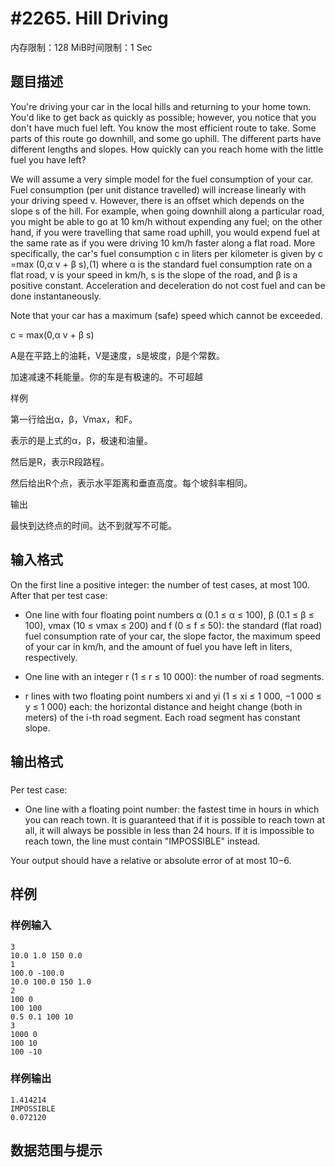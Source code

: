 # #2265. Hill Driving

内存限制：128 MiB时间限制：1 Sec

## 题目描述

You're driving your car in the local hills and returning to your home town. You'd like to get back as quickly as possible; however, you notice that you don't have much fuel left. You know the most efficient route to take. Some parts of this route go downhill, and some go uphill. The different parts have different lengths and slopes. How quickly can you reach home with the little fuel you have left?

We will assume a very simple model for the fuel consumption of your car. Fuel consumption (per unit distance travelled) will increase linearly with your driving speed v. However, there is an offset which depends on the slope s of the hill. For example, when going downhill along a particular road, you might be able to go at 10 km/h without expending any fuel; on the other hand, if you were travelling that same road uphill, you would expend fuel at the same rate as if you were driving 10 km/h faster along a flat road. More specifically, the car's fuel consumption c in liters per kilometer is given by 
c =max
                        (0,&alpha; v + &beta; s),(1)
where &alpha; is the standard fuel consumption rate on a flat road, v is your speed in km/h, s is the slope of the road, and &beta; is a positive constant. Acceleration and deceleration do not cost fuel and can be done instantaneously.

Note that your car has a maximum (safe) speed which cannot be exceeded.

c =  max(0,&alpha; v + &beta; s)

&Alpha;是在平路上的油耗，V是速度，s是坡度，&beta;是个常数。

加速减速不耗能量。你的车是有极速的。不可超越

样例

第一行给出&alpha;，&beta;，Vmax，和F。

表示的是上式的&alpha;，&beta;，极速和油量。

然后是R，表示R段路程。

然后给出R个点，表示水平距离和垂直高度。每个坡斜率相同。

输出

最快到达终点的时间。达不到就写不可能。

## 输入格式

On the first line a positive integer: the number of test cases, at most 100. After that per test case:

- One line with four floating point numbers &alpha; (0.1 &le; &alpha; &le; 100), &beta; (0.1 &le; &beta; &le; 100), vmax (10 &le; vmax &le; 200) and f (0 &le; f &le; 50): the standard (flat road) fuel consumption rate of your car, the slope factor, the maximum speed of your car in km/h, and the amount of fuel you have left in liters, respectively.
    
- One line with an integer r (1 &le; r &le; 10 000): the number of road segments.
    
- r lines with two floating point numbers xi and yi (1 &le; xi &le; 1 000, &minus;1 000 &le; y &le; 1 000) each: the horizontal distance and height change (both in meters) of the i-th road segment. Each road segment has constant slope.
    

## 输出格式

###  

Per test case:

- One line with a floating point number: the fastest time in hours in which you can reach town. It is guaranteed that if it is possible to reach town at all, it will always be possible in less than 24 hours. If it is impossible to reach town, the line must contain "IMPOSSIBLE" instead.
    

Your output should have a relative or absolute error of at most 10&minus;6.

## 样例

### 样例输入

    
    3
    10.0 1.0 150 0.0
    1
    100.0 -100.0
    10.0 100.0 150 1.0
    2
    100 0
    100 100
    0.5 0.1 100 10
    3
    1000 0
    100 10
    100 -10
    
    
    

### 样例输出

    
    1.414214
    IMPOSSIBLE
    0.072120
    
    

## 数据范围与提示
